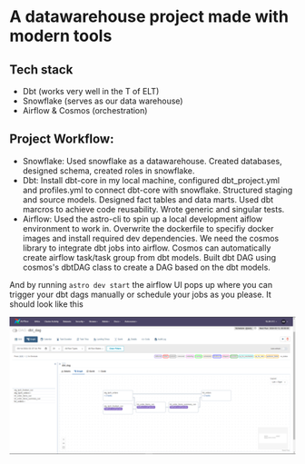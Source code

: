 # A datawarehouse project made with modern tools 

## Tech stack
- Dbt (works very well in the T of ELT)
- Snowflake (serves as our data warehouse)
- Airflow & Cosmos (orchestration)

## Project Workflow:

- Snowflake:
    Used snowflake as a datawarehouse. Created databases, designed schema, created roles in snowflake.
- Dbt:
    Install dbt-core in my local machine, configured dbt_project.yml and profiles.yml to connect dbt-core with snowflake.
    Structured staging and source models. 
    Designed fact tables and data marts. Used dbt marcros to achieve code reusability.
    Wrote generic and singular tests.
- Airflow: 
    Used the astro-cli to spin up a local development aiflow environment to work in.
    Overwrite the dockerfile to specifiy docker images and install required dev dependencies. 
    We need the cosmos library to integrate dbt jobs into airflow. Cosmos can automatically create airflow task/task group from dbt models.
    Built dbt DAG using cosmos's dbtDAG class to create a DAG based on the dbt models.

And by running `astro dev start` the airflow UI pops up where you can trigger your dbt dags manually or schedule your jobs as you please.
It should look like this

<p>
    <img src='./assets/images/dbt_airflow.PNG' alt="Airflow">
</p>
